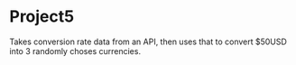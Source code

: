 # Project5
Takes conversion rate data from an API, then uses that to convert $50USD into 3 randomly choses currencies.

